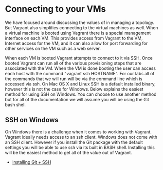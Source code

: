 # Connecting to your VMs

We have focused around discussing the values of in managing a topology. But Vagrant also simplifies connecting to the virtual machines as well. When a virtual machine is booted using Vagrant there is a special management interface on each VM. This provides access from Vagrant to the VM, Internet access for the VM, and it can also allow for port forwarding for other services on the VM such as a web server.

When each VM is booted Vagrant attempts to connect to it via SSH. Once booted Vagrant can run all of the various provisioning steps that are associated with the VM. When the VM is done booting the user can access each host with the command "vagrant ssh HOSTNAME". For our labs all of the commands that we will run will be via the command line which is accessed via ssh. On Mac OS X and Linux SSH is a default installed binary, however this is not the case for Windows. Below explains the easiest method for using SSH on Windows. You can choose to use another method but for all of the documentation we will assume you will be using the Git bash shel. 

## SSH on Windows

On Windows there is a challenge when it comes to working with Vagrant. Vagrant ideally needs access to an ssh client. Windows does not come with an SSH client. However if you install the Git package with the default settings you will be able to use ssh via its built in BASH shell. Installing this will be the easiest method to get all of the value out of Vagrant.

- [Installing Git + SSH](https://git-scm.com/download/win)
